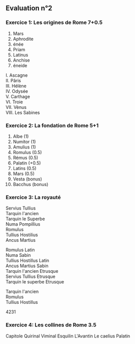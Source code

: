 ## Evaluation n°2

### Exercice 1: Les origines de Rome 7+0.5

1. Mars
2. Aphrodite
3. énée
4. Priam
5. Latinus
6. Anchise
7. éneide


I. Ascagne <br />
II. Pâris <br />
III. Hélène <br />
IV. Odysée <br />
V. Carthage <br />
VI. Troie <br />
VII. Vènus <br />
VIII. Les Sabines

### Exercice 2: La fondation de Rome 5+1

1. Albe (1)
2. Numitor (1)
3. Amulius (1)
4. Romulus (0.5)
5. Rémus (0.5)
6. Palatin (+0.5)
7. Latins (0.5)
8. Mars (0.5)
9. Vesta (bonus)
10. Bacchus (bonus)

### Exercice 3: La royauté

Servius Tullius <br />
Tarquin l'ancien <br />
Tarquin le Superbe <br />
Numa Pompillius <br />
Romulus <br />
Tullius Hostilius <br />
Ancus Martius

Romulus Latin <br />
Numa Sabin <br />
Tullius Hostillus Latin <br />
Ancus Martius Sabin <br />
Tarquin l'ancien Etrusque <br />
Servius Tullius Etrusque <br />
Tarquin le superbe Etrusque

Tarquin l'ancien <br />
Romulus <br />
Tullius Hostillus

4231

### Exercice 4: Les collines de Rome 3.5
Capitole
Quirinal
Viminal
Esquilin
L'Avantin
Le caelius
Palatin

